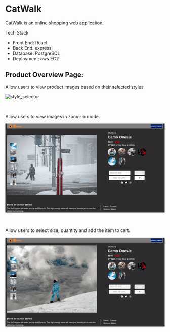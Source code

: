 # CatWalk
CatWalk is an online shopping web application.

Tech Stack
* Front End: React
* Back End: express
* Database: PostgreSQL
* Deployment: aws EC2

## Product Overview Page:
   Allow users to view product images based on their selected styles <br />
<!--   <p align="center"> -->
  <p><img alt="style_selector" src="https://github.com/NonglakS/CatWalk-1/blob/master/public/assets/style_selector.gif"></p><br />

  Allow users to view images in zoom-in mode.<br />
 <p><img alt="zoom" src="https://github.com/NonglakS/CatWalk-1/blob/master/public/assets/zoom.gif"></p><br />

  Allow users to select size, quantity and add the item to cart.<br />
  <p><img alt="cart" src="https://github.com/NonglakS/CatWalk-1/blob/master/public/assets/cart.gif"></p>

